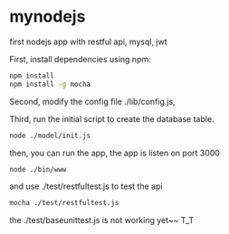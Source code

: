 # mynodejs
first nodejs app with restful api, mysql, jwt

First, install dependencies using npm:

```sh
npm install
npm install -g mocha

```
Second, modify the config file ./lib/config.js,

Third, run the initial script to create the database table.

```sh
node ./model/init.js
```
then, you can run the app, the app is listen on port 3000

```sh
node ./bin/www
```

and use ./test/restfultest.js to test the api

```sh
mocha ./test/restfultest.js
```

the ./test/baseunittest.js is not working yet~~ T_T

